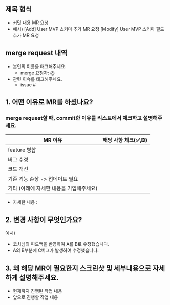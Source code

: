 ## 제목 형식

- 커밋 내용 MR 요청
- 예시) [Add] User MVP 스키마 추가 MR 요청
        [Modify] User MVP 스키마 필드 추가 MR 요청

## merge request 내역

- 본인의 이름을 태그해주세요.
    - merge 요청자: @
- 관련 이슈를 태그해주세요.
    - issue #

## 1. 어떤 이유로 MR를 하셨나요?
### merge request할 때, commit한 이유를 리스트에서 체크하고 설명해주세요.
| MR 이유 | 해당 사항 체크(✅,❎) |
| ------ | ------ |
| feature 병합 |  |
| 버그 수정 |  |
| 코드 개선 |  |
| 기존 기능 손상 -> 업데이트 필요 |  |
| 기타 (아래에 자세한 내용을 기입해주세요) |  |
- 자세한 내용 :


## 2. 변경 사항이 무엇인가요?

예시)
- 코치님의 피드백을 반영하여 A를 B로 수정했습니다.
- A의 B부분에 C버그가 발생하여 수정했습니다.


## 3. 왜 해당 MR이 필요한지 스크린샷 및 세부내용으로 자세하게 설명해주세요.

- 현재까지 진행된 작업 내용
- 앞으로 진행할 작업 내용
